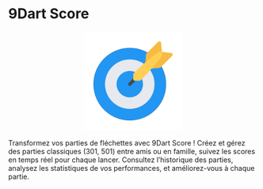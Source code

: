 # 9Dart Score

<p align="center">
  <img src="/assets//dart_nine_score_logo.png" alt="drawing" width="200" height="200"/>
</p>

Transformez vos parties de fléchettes avec 9Dart Score ! Créez et gérez des parties classiques (301, 501) entre amis ou en famille, suivez les scores en temps réel pour chaque lancer. Consultez l’historique des parties, analysez les statistiques de vos performances, et améliorez-vous à chaque partie.

